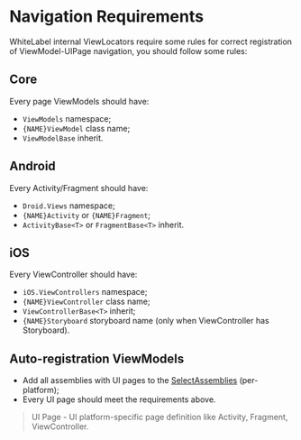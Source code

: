 # Navigation Requirements

WhiteLabel internal ViewLocators require some rules for correct registration of ViewModel-UIPage navigation, you should follow some rules:

## Core

Every page ViewModels should have:

- `ViewModels` namespace;
- `{NAME}ViewModel` class name;
- `ViewModelBase` inherit.

## Android

Every Activity/Fragment should have:

- `Droid.Views` namespace;
- `{NAME}Activity` or `{NAME}Fragment`;
- `ActivityBase<T>` or `FragmentBase<T>` inherit.

## iOS

Every ViewController should have:

- `iOS.ViewControllers` namespace;
- `{NAME}ViewController` class name;
- `ViewControllerBase<T>` inherit;
- `{NAME}Storyboard` storyboard name (only when ViewController has Storyboard).

## Auto-registration ViewModels

- Add all assemblies with UI pages to the [SelectAssemblies](bootstrapper.md#assemblysource) (per-platform);
- Every UI page should meet the requirements above.

> UI Page - UI platform-specific page definition like Activity, Fragment, ViewController.
